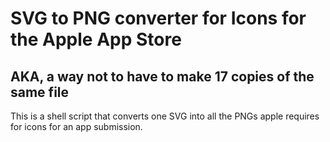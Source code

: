 # SVG to PNG converter for Icons for the Apple App Store
## AKA, a way not to have to make 17 copies of the same file 
This is a shell script that converts one SVG into all the PNGs apple requires for icons for an app submission.

